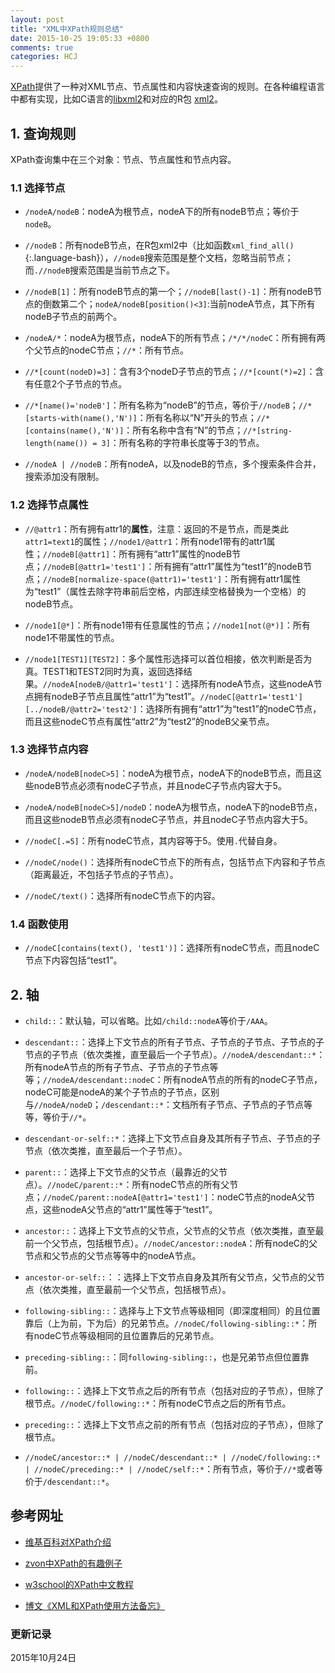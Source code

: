 ```yaml
---
layout: post
title: "XML中XPath规则总结"
date: 2015-10-25 19:05:33 +0800
comments: true
categories: HCJ
---
```


[XPath](http://www.w3.org/TR/xpath-30/)提供了一种对XML节点、节点属性和内容快速查询的规则。在各种编程语言中都有实现，比如C语言的[libxml2](http://www.xmlsoft.org/)和对应的R包 [xml2](https://cran.r-project.org/web/packages/xml2/index.html)。

## 1. 查询规则 ##

XPath查询集中在三个对象：节点、节点属性和节点内容。

### 1.1 选择节点 ###

* `/nodeA/nodeB`：nodeA为根节点，nodeA下的所有nodeB节点；等价于`nodeB`。

* `//nodeB`：所有nodeB节点，在R包xml2中（比如函数`xml_find_all()`{:.language-bash}），`//nodeB`搜索范围是整个文档，忽略当前节点；而`.//nodeB`搜索范围是当前节点之下。

<!--more-->

* `//nodeB[1]`：所有nodeB节点的第一个；`//nodeB[last()-1]`：所有nodeB节点的倒数第二个；`nodeA/nodeB[position()<3]`:当前nodeA节点，其下所有nodeB子节点的前两个。

* `/nodeA/*`：nodeA为根节点，nodeA下的所有节点；`/*/*/nodeC`：所有拥有两个父节点的nodeC节点；`//*`：所有节点。

* `//*[count(nodeD)=3]`：含有3个nodeD子节点的节点；`//*[count(*)=2]`：含有任意2个子节点的节点。

* `//*[name()='nodeB']`：所有名称为“nodeB”的节点，等价于`//nodeB`；`//*[starts-with(name(),'N')]`：所有名称以“N”开头的节点；`//*[contains(name(),'N')]`：所有名称中含有“N”的节点；`//*[string-length(name()) = 3]`：所有名称的字符串长度等于3的节点。


* `//nodeA | //nodeB`：所有nodeA，以及nodeB的节点，多个搜索条件合并，搜索添加没有限制。


### 1.2 选择节点属性 ###

* `//@attr1`：所有拥有attr1的**属性**，注意：返回的不是节点，而是类此`attr1=text1`的属性；`//node1/@attr1`：所有node1带有的attr1属性；`//nodeB[@attr1]`：所有拥有“attr1”属性的nodeB节点；`//nodeB[@attr1='test1']`：所有拥有“attr1”属性为“test1”的nodeB节点；`//nodeB[normalize-space(@attr1)='test1']`：所有拥有attr1属性为“test1”（属性去除字符串前后空格，内部连续空格替换为一个空格）的nodeB节点。

* `//node1[@*]`：所有node1带有任意属性的节点；`//node1[not(@*)]`：所有node1不带属性的节点。

* `//node1[TEST1][TEST2]`：多个属性形选择可以首位相接，依次判断是否为真。TEST1和TEST2同时为真，返回选择结果。`//nodeA[nodeB/@attr1='test1']`：选择所有nodeA节点，这些nodeA节点拥有nodeB子节点且属性“attr1”为“test1”。`//nodeC[@attr1='test1'][../nodeB/@attr2='test2']`：选择所有拥有“attr1”为“test1”的nodeC节点，而且这些nodeC节点有属性“attr2”为“test2”的nodeB父亲节点。


### 1.3 选择节点内容 ###

* `/nodeA/nodeB[nodeC>5]`：nodeA为根节点，nodeA下的nodeB节点，而且这些nodeB节点必须有nodeC子节点，并且nodeC子节点内容大于5。

* `/nodeA/nodeB[nodeC>5]/nodeD`：nodeA为根节点，nodeA下的nodeB节点，而且这些nodeB节点必须有nodeC子节点，并且nodeC子节点内容大于5。

* `//nodeC[.=5]`：所有nodeC节点，其内容等于5。使用`.`代替自身。

* `//nodeC/node()`：选择所有nodeC节点下的所有点，包括节点下内容和子节点（距离最近，不包括子节点的子节点）。

* `//nodeC/text()`：选择所有nodeC节点下的内容。


### 1.4 函数使用 ###

* `//nodeC[contains(text(), 'test1')]`：选择所有nodeC节点，而且nodeC节点下内容包括“test1”。


## 2. 轴 ##

* `child::`：默认轴，可以省略。比如`/child::nodeA`等价于`/AAA`。

* `descendant::`：选择上下文节点的所有子节点、子节点的子节点、子节点的子节点的子节点（依次类推，直至最后一个子节点）。`//nodeA/descendant::*`：所有nodeA节点的所有子节点、子节点的子节点等等；`//nodeA/descendant::nodeC`：所有nodeA节点的所有的nodeC子节点，nodeC可能是nodeA的某个子节点的子节点，区别与`//nodeA/nodeD`；`/descendant::*`：文档所有子节点、子节点的子节点等等，等价于`//*`。

* `descendant-or-self::*`：选择上下文节点自身及其所有子节点、子节点的子节点（依次类推，直至最后一个子节点）。

* `parent::`：选择上下文节点的父节点（最靠近的父节点）。`//nodeC/parent::*`：所有nodeC节点的所有父节点；`//nodeC/parent::nodeA[@attr1='test1']`：nodeC节点的nodeA父节点，这些nodeA父节点的“attr1”属性等于“test1”。

* `ancestor::`：选择上下文节点的父节点，父节点的父节点（依次类推，直至最前一个父节点，包括根节点）。`//nodeC/ancestor::nodeA`：所有nodeC的父节点和父节点的父节点等等中的nodeA节点。

* `ancestor-or-self::`：：选择上下文节点自身及其所有父节点，父节点的父节点（依次类推，直至最前一个父节点，包括根节点）。

* `following-sibling::`：选择与上下文节点等级相同（即深度相同）的且位置靠后（上为前，下为后）的兄弟节点。`//nodeC/following-sibling::*`：所有nodeC节点等级相同的且位置靠后的兄弟节点。

* `preceding-sibling::`：同`following-sibling::`，也是兄弟节点但位置靠前。

* `following::`：选择上下文节点之后的所有节点（包括对应的子节点），但除了根节点。`//nodeC/following::*`：所有nodeC节点之后的所有节点。

* `preceding::`：选择上下文节点之前的所有节点（包括对应的子节点），但除了根节点。

* `//nodeC/ancestor::* | //nodeC/descendant::* | //nodeC/following::* | //nodeC/preceding::* | //nodeC/self::*`：所有节点，等价于`//*`或者等价于`/descendant::*`。





## 参考网址 ##

* [维基百科对XPath介绍](https://zh.wikipedia.org/wiki/XPath)

* [zvon中XPath的有趣例子](http://www.zvon.org/xxl/XPathTutorial/General_chi/examples.html)

* [w3school的XPath中文教程](http://www.w3school.com.cn/xpath/index.asp)

* [博文《XML和XPath使用方法备忘》](http://xccds1977.blogspot.sg/2013/02/xmlxpath.html)


### 更新记录 ###

2015年10月24日
